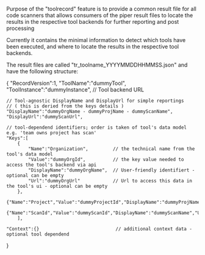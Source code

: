 Purpose of the "toolrecord" feature is to provide a common result file for all code scanners that allows consumers of the piper result files to locate the results in the respective tool backends for further reporting and post processing

Currently it contains the minimal information to detect which tools have been executed, and where to locate the results in the respective tool backends.  

The result files are called "tr_toolname_YYYYMMDDHHMMSS.json" and have the following structure:

{
    "RecordVersion":1,
    "ToolName":"dummyTool",           
    "ToolInstance":"dummyInstance",   // Tool backend URL
    
    // Tool-agnostic DisplayName and DisplayUrl for simple reportings
    // ( this is deried from the keys details )
    "DisplayName":"dummyOrgName - dummyProjName - dummyScanName",
    "DisplayUrl":"dummyScanUrl",
    
    // tool-dependend identifiers; order is taken of tool's data model e.g. 'team owns project has scan' 
    "Keys":[
        {
            "Name":"Organization",         // the technical name from the tool's data model
            "Value":"dummyOrgId",          // the key value needed to access the tool's backend via api
            "DisplayName":"dummyOrgName",  // User-friendly identifiert - optional can be empty
            "Url":"dummyOrgUrl"            // Url to access this data in the tool's ui - optional can be empty
        },
        {"Name":"Project","Value":"dummyProjectId","DisplayName":"dummyProjName","Url":"dummyProjUrl"},
        {"Name":"ScanId","Value":"dummyScanId","DisplayName":"dummyScanName","Url":"dummyScanUrl"}
        ],

    "Context":{}                            // additional context data - optional tool dependend  
}
